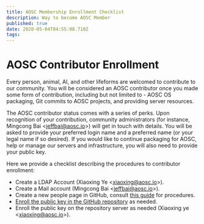 ```yaml
---
title: AOSC Membership Enrollment Checklist
description: Way to become AOSC Member
published: true
date: 2020-05-04T04:55:08.710Z
tags: 
---
```


# AOSC Contributor Enrollment 

Every person, animal, AI, and other lifeforms are welcomed to contribute to our community. You will be considered an AOSC contributor once you made some form of contribution, including but not limited to - AOSC OS packaging, Git commits to AOSC projects, and providing server resources.

The AOSC contributor status comes with a series of perks. Upon recognition of your contribution, community administrators (for instance, Mingcong Bai <<jeffbai@aosc.io>>) will get in touch with details. You will be asked to provide your preferred login name and a preferred name (or your legal name if so desired). If you would like to continue packaging for AOSC, help or manage our servers and infrastructure, you will also need to provide your public key.

Here we provide a checklist describing the procedures to contributor enrollment:

- Create a LDAP Account (Xiaoxing Ye <<xiaoxing@aosc.io>>).
- Create a Mail account (Mingcong Bai <<jeffbai@aosc.io>>).
- Create a new people page in GitHub, consult [this guide](https://wiki.aosc.io/en/developers/community-portal#add-new-personal-pages) for procedures.
- [Enroll the public key in the GitHub repository](https://github.com/AOSC-Dev/dev-pubkeys) as needed.
- Enroll the public key on the repository server as needed (Xiaoxing ye <<xiaoxing@aosc.io>>).
